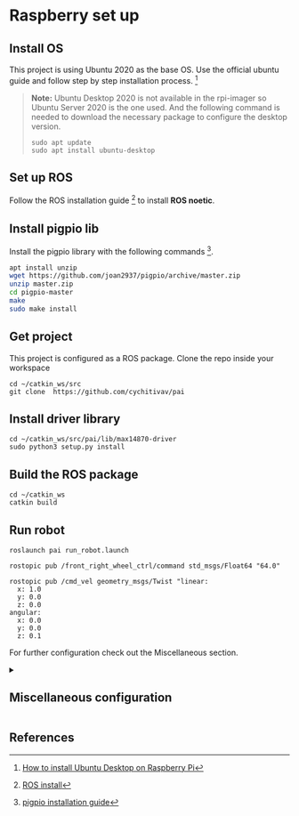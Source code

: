 # Raspberry set up

## Install OS
This project is using Ubuntu 2020 as the base OS. Use the official ubuntu guide and follow step by step installation process. [^os-install]
 > __Note:__ Ubuntu Desktop 2020 is not available in the rpi-imager so Ubuntu Server 2020 is the one used. And the following command is needed to download the necessary package to configure the desktop version.
 > ```
 > sudo apt update
 > sudo apt install ubuntu-desktop
 > ```

## Set up ROS
Follow the ROS installation guide [^ros-install] to install __ROS noetic__.


## Install pigpio lib
Install the pigpio library with the following commands [^pigpio-install].

```bash
apt install unzip
wget https://github.com/joan2937/pigpio/archive/master.zip
unzip master.zip
cd pigpio-master
make
sudo make install
```

## Get project 
This project is configured as a ROS package. Clone the repo inside your workspace

```
cd ~/catkin_ws/src
git clone  https://github.com/cychitivav/pai
``` 

## Install driver library

```
cd ~/catkin_ws/src/pai/lib/max14870-driver
sudo python3 setup.py install
```

## Build the ROS package

```
cd ~/catkin_ws
catkin build
```
## Run robot

```
roslaunch pai run_robot.launch
```

```
rostopic pub /front_right_wheel_ctrl/command std_msgs/Float64 "64.0"
```


```
rostopic pub /cmd_vel geometry_msgs/Twist "linear:
  x: 1.0
  y: 0.0
  z: 0.0
angular:
  x: 0.0
  y: 0.0
  z: 0.1
```

For further configuration check out the Miscellaneous section.

<details>
  <summary><h2>Miscellaneous configuration </h2></summary>
  <p>ssh remote.</p>
  <p>development environment (install vscode).</p>
  <p>add raspbian apt archive.</p>
  <p>configure vnc server.</p>
</details> 

## References

[^os-install]:[How to install Ubuntu Desktop on Raspberry Pi](https://ubuntu.com/tutorials/how-to-install-ubuntu-desktop-on-raspberry-pi-4#1-overview)

[^ros-install]:[ROS install](http://wiki.ros.org/noetic/Installation/Ubuntu)

[^pigpio-install]:[pigpio installation guide](https://abyz.me.uk/rpi/pigpio/download.html)

[^vnc-server-install]:[install and configure vnc on ubuntu 20-04](https://www.digitalocean.com/community/tutorials/how-to-install-and-configure-vnc-on-ubuntu-20-04)